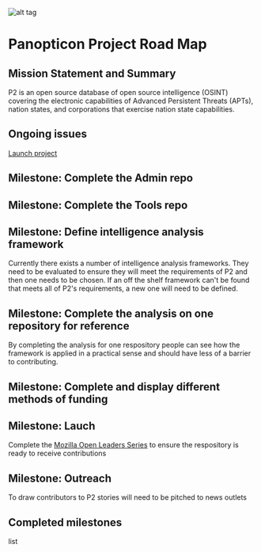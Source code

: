 ![alt tag](https://user-images.githubusercontent.com/24201238/29351849-9c3087b4-82b8-11e7-8fed-350e3b8b4945.png)

# Panopticon Project Road Map

## Mission Statement and Summary
P2 is an open source database of open source intelligence (OSINT) covering the electronic capabilities of Advanced Persistent Threats (APTs), nation states, and corporations that exercise nation state capabilities.

## Ongoing issues
[Launch project](https://github.com/Panopticon-Project/panopticon-admin/projects/1)

## Milestone: Complete the Admin repo

## Milestone: Complete the Tools repo

## Milestone: Define intelligence analysis framework
Currently there exists a number of intelligence analysis frameworks. They need to be evaluated to ensure they will meet the requirements of P2 and then one needs to be chosen. If an off the shelf framework can't be found that meets all of P2's requirements, a new one will need to be defined.

## Milestone: Complete the analysis on one repository for reference
By completing the analysis for one respository people can see how the framework is applied in a practical sense and should have less of a barrier to contributing.

## Milestone: Complete and display different methods of funding

## Milestone: Lauch
Complete the [Mozilla Open Leaders Series](https://mozilla.github.io/open-leadership-training-series) to ensure the respository is ready to receive contributions

## Milestone: Outreach
To draw contributors to P2 stories will need to be pitched to news outlets

## Completed milestones
list
